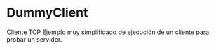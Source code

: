 # DummyClient
Cliente TCP
Ejemplo muy simplificado de ejecución de un cliente para probar un servidor.
